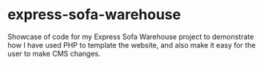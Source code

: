 express-sofa-warehouse
======================

Showcase of code for my Express Sofa Warehouse project to demonstrate how I have used PHP to template the website,
and also make it easy for the user to make CMS changes.

